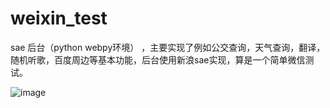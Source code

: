 # weixin_test
sae 后台（python webpy环境）  ，主要实现了例如公交查询，天气查询，翻译，随机听歌，百度周边等基本功能，后台使用新浪sae实现，算是一个简单微信测试。



![image](https://cloud.githubusercontent.com/assets/6347218/6502985/8adb1540-c363-11e4-832d-41abf785aefc.jpg)
